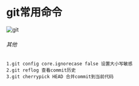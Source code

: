 <!--
 * @version: 1.0.0
 * @Date: 2019-06-21 11:05:37
 * @LastEditTime: 2019-09-27 00:19:36
 -->
# git常用命令

![git](https://cdn.nikai.site/git.jpg)

###### 其他

    1.git config core.ignorecase false 设置大小写敏感
    2.git reflog 查看commit历史
    3.git cherrypick HEAD 合并commit到当前代码